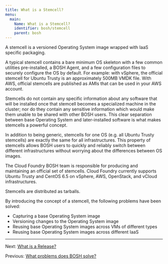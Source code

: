 ```yaml
---
title: What is a Stemcell?
menu:
  main:
    Name: What is a Stemcell?
    identifier: bosh/stemcell
    parent: bosh
---
```


A stemcell is a versioned Operating System image wrapped with IaaS specific packaging.

A typical stemcell contains a bare minimum OS skeleton with a few common utilities pre-installed, a BOSH Agent, and a few configuration files to securely configure the OS by default. For example: with vSphere, the official stemcell for Ubuntu Trusty is an approximately 500MB VMDK file. With AWS, official stemcells are published as AMIs that can be used in your AWS account.

Stemcells do not contain any specific information about any software that will be installed once that stemcell becomes a specialized machine in the cluster; nor do they contain any sensitive information which would make them unable to be shared with other BOSH users. This clear separation between base Operating System and later-installed software is what makes stemcells a powerful concept.

In addition to being generic, stemcells for one OS (e.g. all Ubuntu Trusty stemcells) are exactly the same for all infrastructures. This property of stemcells allows BOSH users to quickly and reliably switch between different infrastructures without worrying about the differences between OS images.

The Cloud Foundry BOSH team is responsible for producing and maintaining an official set of stemcells. Cloud Foundry currently supports Ubuntu Trusty and CentOS 6.5 on vSphere, AWS, OpenStack, and vCloud infrastructures.

Stemcells are distributed as tarballs.

By introducing the concept of a stemcell, the following problems have been solved:

- Capturing a base Operating System image
- Versioning changes to the Operating System image
- Reusing base Operating System images across VMs of different types
- Reusing base Operating System images across different IaaS

---
Next: [What is a Release?](release.html)

Previous: [What problems does BOSH solve?](problems.html)
